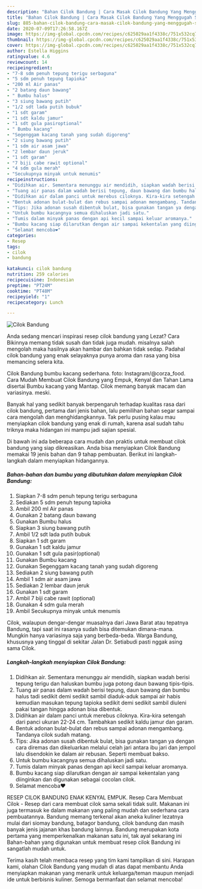 ```yaml
---
description: "Bahan Cilok Bandung | Cara Masak Cilok Bandung Yang Menggugah Selera"
title: "Bahan Cilok Bandung | Cara Masak Cilok Bandung Yang Menggugah Selera"
slug: 885-bahan-cilok-bandung-cara-masak-cilok-bandung-yang-menggugah-selera
date: 2020-07-09T17:26:58.167Z
image: https://img-global.cpcdn.com/recipes/c625029aa1f4338c/751x532cq70/cilok-bandung-foto-resep-utama.jpg
thumbnail: https://img-global.cpcdn.com/recipes/c625029aa1f4338c/751x532cq70/cilok-bandung-foto-resep-utama.jpg
cover: https://img-global.cpcdn.com/recipes/c625029aa1f4338c/751x532cq70/cilok-bandung-foto-resep-utama.jpg
author: Estella Higgins
ratingvalue: 4.6
reviewcount: 14
recipeingredient:
- "7-8 sdm penuh tepung terigu serbaguna"
- "5 sdm penuh tepung tapioka"
- "200 ml Air panas"
- "2 batang daun bawang"
- " Bumbu halus"
- "3 siung bawang putih"
- "1/2 sdt lada putih bubuk"
- "1 sdt garam"
- "1 sdt kaldu jamur"
- "1 sdt gula pasiroptional"
- " Bumbu kacang"
- "Segenggam kacang tanah yang sudah digoreng"
- "2 siung bawang putih"
- "1 sdm air asam jawa"
- "2 lembar daun jeruk"
- "1 sdt garam"
- "7 biji cabe rawit optional"
- "4 sdm gula merah"
- "Secukupnya minyak untuk menumis"
recipeinstructions:
- "Didihkan air. Sementara menunggu air mendidih, siapkan wadah berisi tepung terigu dan haluskan bumbu juga potong daun bawang tipis-tipis."
- "Tuang air panas dalam wadah berisi tepung, daun bawang dan bumbu halus tadi sedikit demi sedikit sambil diaduk-aduk sampai air habis kemudian masukan tepung tapioka sedikit demi sedikit sambil diuleni pakai tangan hingga adonan bisa dibentuk."
- "Didihkan air dalam panci untuk merebus ciloknya. Kira-kira setengah dari panci ukuran 22-24 cm. Tambahkan sedikit kaldu jamur dan garam."
- "Bentuk adonan bulat-bulat dan rebus sampai adonan mengambang. Tandanya cilok sudah matang."
- "Tips: Jika adonan susah dibentuk bulat, bisa gunakan tangan ya dengan cara diremas dan dikeluarkan melalui celah jari antara ibu jari dan jempol lalu disendokin ke dalam air rebusan. Seperti membuat bakso."
- "Untuk bumbu kacangnya semua dihaluskan jadi satu."
- "Tumis dalam minyak panas dengan api kecil sampai keluar aromanya."
- "Bumbu kacang siap dilarutkan dengan air sampai kekentalan yang diinginkan dan digunakan sebagai cocolan cilok."
- "Selamat mencoba❤"
categories:
- Resep
tags:
- cilok
- bandung

katakunci: cilok bandung 
nutrition: 259 calories
recipecuisine: Indonesian
preptime: "PT24M"
cooktime: "PT48M"
recipeyield: "1"
recipecategory: Lunch

---
```



![Cilok Bandung](https://img-global.cpcdn.com/recipes/c625029aa1f4338c/751x532cq70/cilok-bandung-foto-resep-utama.jpg)

Anda sedang mencari inspirasi resep cilok bandung yang Lezat? Cara Bikinnya memang tidak susah dan tidak juga mudah. misalnya salah mengolah maka hasilnya akan hambar dan bahkan tidak sedap. Padahal cilok bandung yang enak selayaknya punya aroma dan rasa yang bisa memancing selera kita.

Cilok Bandung bumbu kacang sederhana. foto: Instagram/@corza_food. Cara Mudah Membuat Cilok Bandung yang Empuk, Kenyal dan Tahan Lama disertai Bumbu kacang yang Mantap. Cilok memang banyak macam dan variasinya. meski.

Banyak hal yang sedikit banyak berpengaruh terhadap kualitas rasa dari cilok bandung, pertama dari jenis bahan, lalu pemilihan bahan segar sampai cara mengolah dan menghidangkannya. Tak perlu pusing kalau mau menyiapkan cilok bandung yang enak di rumah, karena asal sudah tahu triknya maka hidangan ini mampu jadi sajian spesial.


Di bawah ini ada beberapa cara mudah dan praktis untuk membuat cilok bandung yang siap dikreasikan. Anda bisa menyiapkan Cilok Bandung memakai 19 jenis bahan dan 9 tahap pembuatan. Berikut ini langkah-langkah dalam menyiapkan hidangannya.

<!--inarticleads1-->

##### Bahan-bahan dan bumbu yang dibutuhkan dalam menyiapkan Cilok Bandung:

1. Siapkan 7-8 sdm penuh tepung terigu serbaguna
1. Sediakan 5 sdm penuh tepung tapioka
1. Ambil 200 ml Air panas
1. Gunakan 2 batang daun bawang
1. Gunakan  Bumbu halus
1. Siapkan 3 siung bawang putih
1. Ambil 1/2 sdt lada putih bubuk
1. Siapkan 1 sdt garam
1. Gunakan 1 sdt kaldu jamur
1. Gunakan 1 sdt gula pasir(optional)
1. Gunakan  Bumbu kacang
1. Gunakan Segenggam kacang tanah yang sudah digoreng
1. Sediakan 2 siung bawang putih
1. Ambil 1 sdm air asam jawa
1. Sediakan 2 lembar daun jeruk
1. Gunakan 1 sdt garam
1. Ambil 7 biji cabe rawit (optional)
1. Gunakan 4 sdm gula merah
1. Ambil Secukupnya minyak untuk menumis


Cilok, walaupun dengar-dengar muasalnya dari Jawa Barat atau tepatnya Bandung, tapi saat ini rasanya sudah bisa ditemukan dimana-mana. Mungkin hanya variasinya saja yang berbeda-beda. Warga Bandung, khususnya yang tinggal di sekitar Jalan Dr. Setiabudi pasti nggak asing sama Cilok. 

<!--inarticleads2-->

##### Langkah-langkah menyiapkan Cilok Bandung:

1. Didihkan air. Sementara menunggu air mendidih, siapkan wadah berisi tepung terigu dan haluskan bumbu juga potong daun bawang tipis-tipis.
1. Tuang air panas dalam wadah berisi tepung, daun bawang dan bumbu halus tadi sedikit demi sedikit sambil diaduk-aduk sampai air habis kemudian masukan tepung tapioka sedikit demi sedikit sambil diuleni pakai tangan hingga adonan bisa dibentuk.
1. Didihkan air dalam panci untuk merebus ciloknya. Kira-kira setengah dari panci ukuran 22-24 cm. Tambahkan sedikit kaldu jamur dan garam.
1. Bentuk adonan bulat-bulat dan rebus sampai adonan mengambang. Tandanya cilok sudah matang.
1. Tips: Jika adonan susah dibentuk bulat, bisa gunakan tangan ya dengan cara diremas dan dikeluarkan melalui celah jari antara ibu jari dan jempol lalu disendokin ke dalam air rebusan. Seperti membuat bakso.
1. Untuk bumbu kacangnya semua dihaluskan jadi satu.
1. Tumis dalam minyak panas dengan api kecil sampai keluar aromanya.
1. Bumbu kacang siap dilarutkan dengan air sampai kekentalan yang diinginkan dan digunakan sebagai cocolan cilok.
1. Selamat mencoba❤


RESEP CILOK BANDUNG ENAK KENYAL EMPUK. Resep Cara Membuat Cilok - Resep dari cara membuat cilok sama sekali tidak sulit. Makanan ini juga termasuk ke dalam makanan yang paling mudah dan sederhana cara pembuatannya. Bandung memang terkenal akan aneka kuliner lezatnya mulai dari siomay bandung, batagor bandung, cilok bandung dan masih banyak jenis jajanan khas bandung lainnya. Bandung merupakan kota pertama yang memperkenalkan makanan satu ini, tak ayal sekarang ini Bahan-bahan yang digunakan untuk membuat resep cilok Bandung ini sangatlah mudah untuk. 

Terima kasih telah membaca resep yang tim kami tampilkan di sini. Harapan kami, olahan Cilok Bandung yang mudah di atas dapat membantu Anda menyiapkan makanan yang menarik untuk keluarga/teman maupun menjadi ide untuk berbisnis kuliner. Semoga bermanfaat dan selamat mencoba!
